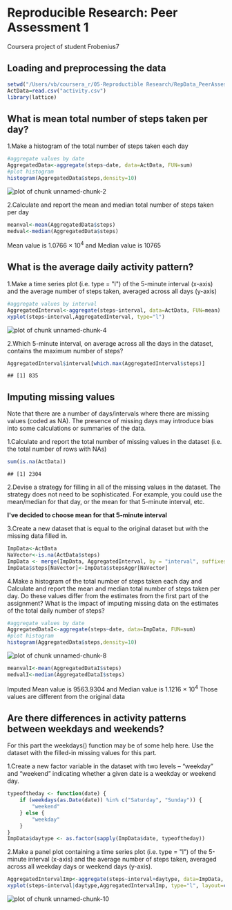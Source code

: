 # Reproducible Research: Peer Assessment 1
Coursera project of student Frobenius7     


## Loading and preprocessing the data


```r
setwd("/Users/vb/coursera_r/05-Reproductible Research/RepData_PeerAssessment1")
ActData=read.csv("activity.csv")
library(lattice)
```

## What is mean total number of steps taken per day?

1.Make a histogram of the total number of steps taken each day


```r
#aggregate values by date
AggregatedData<-aggregate(steps~date, data=ActData, FUN=sum)
#plot histogram
histogram(AggregatedData$steps,density=10)
```

![plot of chunk unnamed-chunk-2](figure/unnamed-chunk-2.png) 

2.Calculate and report the mean and median total number of steps taken per day


```r
meanval<-mean(AggregatedData$steps)
medval<-median(AggregatedData$steps)
```

Mean value is 1.0766 &times; 10<sup>4</sup> and Median value is 10765

## What is the average daily activity pattern?

1.Make a time series plot (i.e. type = "l") of the 5-minute interval (x-axis) 
and the average number of steps taken, averaged across all days (y-axis)


```r
#aggregate values by interval
AggregatedInterval<-aggregate(steps~interval, data=ActData, FUN=mean)
xyplot(steps~interval,AggregatedInterval, type="l")
```

![plot of chunk unnamed-chunk-4](figure/unnamed-chunk-4.png) 

2.Which 5-minute interval, on average across all the days in the dataset, contains the maximum number of steps?


```r
AggregatedInterval$interval[which.max(AggregatedInterval$steps)]
```

```
## [1] 835
```

## Imputing missing values

Note that there are a number of days/intervals where there are missing values (coded as NA). The presence of missing days may introduce bias into some calculations or summaries of the data.

1.Calculate and report the total number of missing values in the dataset (i.e. the total number of rows with NAs)


```r
sum(is.na(ActData))
```

```
## [1] 2304
```

2.Devise a strategy for filling in all of the missing values in the dataset. The strategy does not need to be sophisticated. For example, you could use the mean/median for that day, or the mean for that 5-minute interval, etc.

**I've decided to choose mean for that 5-minute interval** 

3.Create a new dataset that is equal to the original dataset but with the missing data filled in.


```r
ImpData<-ActData
NaVector<-is.na(ActData$steps)
ImpData <- merge(ImpData, AggregatedInterval, by = "interval", suffixes = c("", "Aggr"))
ImpData$steps[NaVector]<-ImpData$stepsAggr[NaVector]
```

4.Make a histogram of the total number of steps taken each day and Calculate and report the mean and median total number of steps taken per day. Do these values differ from the estimates from the first part of the assignment? What is the impact of imputing missing data on the estimates of the total daily number of steps?


```r
#aggregate values by date
AggregatedDataI<-aggregate(steps~date, data=ImpData, FUN=sum)
#plot histogram
histogram(AggregatedData$steps,density=10)
```

![plot of chunk unnamed-chunk-8](figure/unnamed-chunk-8.png) 

```r
meanvalI<-mean(AggregatedDataI$steps)
medvalI<-median(AggregatedDataI$steps)
```

Imputed Mean value is 9563.9304 and Median value is 1.1216 &times; 10<sup>4</sup> Those values are different from the original data 

## Are there differences in activity patterns between weekdays and weekends?

For this part the weekdays() function may be of some help here. Use the dataset with the filled-in missing values for this part.

1.Create a new factor variable in the dataset with two levels – “weekday” and “weekend” indicating whether a given date is a weekday or weekend day.


```r
typeoftheday <- function(date) {
    if (weekdays(as.Date(date)) %in% c("Saturday", "Sunday")) {
        "weekend"
    } else {
        "weekday"
    }
}
ImpData$daytype <- as.factor(sapply(ImpData$date, typeoftheday))
```

2.Make a panel plot containing a time series plot (i.e. type = "l") of the 5-minute interval (x-axis) and the average number of steps taken, averaged across all weekday days or weekend days (y-axis).

```r
AggregatedIntervalImp<-aggregate(steps~interval+daytype, data=ImpData, FUN=mean)
xyplot(steps~interval|daytype,AggregatedIntervalImp, type="l", layout=c(1,2))
```

![plot of chunk unnamed-chunk-10](figure/unnamed-chunk-10.png) 
